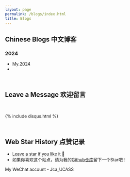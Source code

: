 ```yaml
---
layout: page
permalink: /blogs/index.html
title: Blogs
---
```


## Chinese Blogs 中文博客

### 2024

- [My 2024](/blogs/my2024.md)
- 
<br>

## Leave a Message 欢迎留言

<br>

{% include disqus.html %} 

<br>

## Web Star History 点赞记录

- [Leave a star if you like it 🥰](https://github.com/J-Gezelligheid/J-Gezelligheid.github.io) 
- 如果你喜欢这个站点，请为我的[Github仓库](https://github.com/J-Gezelligheid/J-Gezelligheid.github.io)留下一个Star吧！

My WeChat account - Jca_UCASS

<br>
